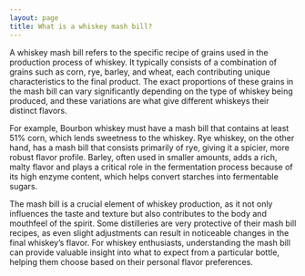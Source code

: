 ```yaml
---
layout: page
title: What is a whiskey mash bill?
---
```


A whiskey mash bill refers to the specific recipe of grains used in the production process of whiskey. It typically consists of a combination of grains such as corn, rye, barley, and wheat, each contributing unique characteristics to the final product. The exact proportions of these grains in the mash bill can vary significantly depending on the type of whiskey being produced, and these variations are what give different whiskeys their distinct flavors.

For example, Bourbon whiskey must have a mash bill that contains at least 51% corn, which lends sweetness to the whiskey. Rye whiskey, on the other hand, has a mash bill that consists primarily of rye, giving it a spicier, more robust flavor profile. Barley, often used in smaller amounts, adds a rich, malty flavor and plays a critical role in the fermentation process because of its high enzyme content, which helps convert starches into fermentable sugars.

The mash bill is a crucial element of whiskey production, as it not only influences the taste and texture but also contributes to the body and mouthfeel of the spirit. Some distilleries are very protective of their mash bill recipes, as even slight adjustments can result in noticeable changes in the final whiskey’s flavor. For whiskey enthusiasts, understanding the mash bill can provide valuable insight into what to expect from a particular bottle, helping them choose based on their personal flavor preferences.